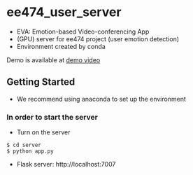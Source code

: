 # ee474_user_server

- EVA: Emotion-based Video-conferencing App
- (GPU) server for ee474 project (user emotion detection)
- Environment created by conda

Demo is available at [demo video](https://www.youtube.com/watch?v=uVZ_6LMGjxI&feature=youtu.be)

## Getting Started

- We recommend using anaconda to set up the environment

### In order to start the server
- Turn on the server
```
$ cd server
$ python app.py
```

- Flask server: http://localhost:7007

